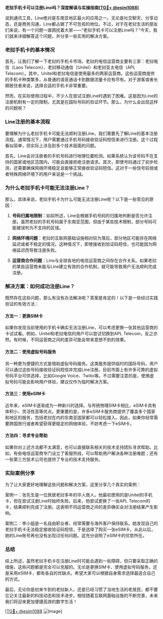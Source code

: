 **老挝手机卡可以注册Line吗？深度解读与实操指南[[TG💪+ @esim1088](https://t.me/s/esim1088)]**

说到通讯工具，Line绝对是东南亚地区最火的应用之一。无论是社交聊天、分享动态，还是商务沟通，Line都占据了不可忽视的地位。不过，对于在老挝生活的朋友们来说，有一个问题一直困扰着大家——“老挝手机卡可以注册Line吗？”今天，我们就来详细解答这个问题，并分享一些实用的解决方案。

### 老挝手机卡的基本情况

首先，让我们了解一下老挝的手机卡市场。老挝的电信运营商主要有三家：老挝电信（Laos Telecom）、老挝移动通信（Unitel）和老挝亚太电信（APL Telecom）。其中，Unitel和老挝电信是使用最多的两家运营商。这些运营商提供的手机卡种类繁多，从普通的语音通话卡到数据流量卡应有尽有。对于游客或者长期居住者来说，选择合适的手机卡非常重要。

然而，在实际使用过程中，不少人在尝试注册Line时遇到了困难。这是因为Line的注册机制有一定的限制，尤其是在国际号码的验证环节。那么，为什么会出现这样的问题呢？

### Line注册的基本流程

要理解为什么老挝手机卡可能无法顺利注册Line，我们需要先了解Line的基本注册流程。通常情况下，用户需要通过手机号码接收验证码短信来进行注册。这个过程看似简单，但实际上涉及到多个技术层面的问题。

首先，Line会对注册者的手机号码进行地理位置检测。如果系统认为该号码不在支持的国家或地区范围内，可能会直接拒绝注册请求。其次，即使号码通过了初步检测，还需要确保网络环境稳定且能够正常接收验证码短信。这对于一些信号较弱或者特殊网络环境下的用户来说是一个挑战。

### 为什么老挝手机卡可能无法注册Line？

那么，具体来说，老挝手机卡为什么可能无法注册Line呢？以下是一些常见的原因：

1. **号码归属地限制**：如前所述，Line会根据手机号码的归属地判断是否允许注册。虽然老挝的手机号码属于东南亚范围，但由于某些技术限制，部分号码可能被误判为不支持的区域。
   
2. **网络环境问题**：老挝的互联网基础设施相对较为落后，部分地区可能存在网络延迟或者不稳定的情况。这种情况下，即使接收到验证码短信，也可能因为网络延迟而导致注册失败。

3. **运营商合作问题**：Line与全球各地的电信运营商之间存在合作关系。如果老挝的某些运营商未能与Line建立有效的合作机制，就可能导致用户无法顺利完成注册。

### 解决方案：如何成功注册Line？

既然存在这些问题，那么有没有办法解决呢？答案是肯定的！以下是一些经过实践验证的有效方法：

#### 方法一：更换SIM卡

如果你发现当前使用的手机卡确实无法注册Line，可以考虑更换一张其他运营商的卡试试看。例如，Unitel和老挝电信的用户可以尝试切换到APL Telecom，反之亦然。有时候，不同运营商之间的差异可能会带来意想不到的效果。

#### 方法二：使用虚拟号码服务

另一种更为便捷的方式是借助虚拟号码服务。这类服务提供临时的国际号码，用户可以通过这些号码接收验证码短信并完成Line注册。目前市面上有许多可靠的虚拟号码平台可供选择，比如Google Voice、Twilio等。不过需要注意的是，使用虚拟号码可能会影响用户体验，建议仅作为临时解决方案。

#### 方法三：使用eSIM卡

近年来，eSIM卡逐渐成为一种新兴的选择。与传统物理SIM卡相比，eSIM卡具有体积小、灵活性高等优点。更重要的是，许多eSIM卡服务商提供了覆盖多个国家和地区的服务，包括老挝在内的东南亚国家都可以轻松接入。因此，如果你经常需要跨国旅行或者希望获得更稳定的网络体验，不妨考虑一下eSIM卡。

#### 方法四：寻求专业帮助

如果你对上述方法都不太满意，也可以直接联系相关的技术支持团队寻求帮助。比如，有些电信运营商专门设立了客服热线，可以帮助用户解决各种注册难题；还有一些第三方技术公司也提供了专业的技术支持服务。

### 实际案例分享

为了让大家更好地理解这些问题和解决方案，这里分享几个真实的案例：

案例一：张先生是一位旅居老挝多年的华人商人。他最初使用的是Unitel的手机卡，但在尝试注册Line时始终失败。后来，他尝试更换了一张APL Telecom的卡，结果顺利完成了注册。这表明不同运营商之间的差异确实会对注册结果产生影响。

案例二：李小姐是一名自由职业者，经常需要与海外客户保持联系。她发现自己的老挝手机卡无法稳定接收验证码短信，于是选择了购买一张eSIM卡。从此以后，她的Line账号再也没有出现过任何问题。这充分说明了eSIM卡的优势所在。

### 总结

综上所述，虽然老挝手机卡在注册Line时可能会遇到一些障碍，但只要采取正确的措施，这些问题都是完全可以克服的。无论是更换SIM卡、使用虚拟号码服务，还是采用eSIM卡，都有各自的优缺点。希望大家可以根据自身需求选择最适合自己的方式。

最后，无论你是初来乍到的老挝新人，还是已经习惯了当地生活的老居民，都不要忘记关注最新的科技动态和技术进步。相信随着互联网基础设施的不断完善，未来我们将迎来更加便捷高效的数字生活！

[[TG💪+ @esim1088](https://t.me/s/esim1088) ![Image](https://i.postimg.cc/4NQfJmqS/Snipaste-2025-05-13-00-14-12.png)]